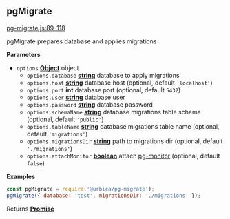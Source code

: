 <!-- Generated by documentation.js. Update this documentation by updating the source code. -->

## pgMigrate

[pg-migrate.js:89-118](https://github.com/urbica/pg-migrate/blob/5cbb7911a7679f481eed904fb65bb3ed1850f8d3/pg-migrate.js#L89-L118 "Source code on GitHub")

pgMigrate
prepares database and applies migrations

**Parameters**

-   `options` **[Object](https://developer.mozilla.org/en-US/docs/Web/JavaScript/Reference/Global_Objects/Object)** object
    -   `options.database` **[string](https://developer.mozilla.org/en-US/docs/Web/JavaScript/Reference/Global_Objects/String)** database to apply migrations
    -   `options.host` **[string](https://developer.mozilla.org/en-US/docs/Web/JavaScript/Reference/Global_Objects/String)** database host (optional, default `'localhost'`)
    -   `options.port` **int** database port (optional, default `5432`)
    -   `options.user` **[string](https://developer.mozilla.org/en-US/docs/Web/JavaScript/Reference/Global_Objects/String)** database user
    -   `options.password` **[string](https://developer.mozilla.org/en-US/docs/Web/JavaScript/Reference/Global_Objects/String)** database password
    -   `options.schemaName` **[string](https://developer.mozilla.org/en-US/docs/Web/JavaScript/Reference/Global_Objects/String)** database migrations table schema (optional, default `'public'`)
    -   `options.tableName` **[string](https://developer.mozilla.org/en-US/docs/Web/JavaScript/Reference/Global_Objects/String)** database migrations table name (optional, default `'migrations'`)
    -   `options.migrationsDir` **[string](https://developer.mozilla.org/en-US/docs/Web/JavaScript/Reference/Global_Objects/String)** path to migrations dir (optional, default `'./migrations'`)
    -   `options.attachMonitor` **[boolean](https://developer.mozilla.org/en-US/docs/Web/JavaScript/Reference/Global_Objects/Boolean)** attach [pg-monitor](https://github.com/vitaly-t/pg-monitor) (optional, default `false`)

**Examples**

```javascript
const pgMigrate = require('@urbica/pg-migrate');
pgMigrate({ database: 'test', migrationsDir: './migrations' });
```

Returns **[Promise](https://developer.mozilla.org/en-US/docs/Web/JavaScript/Reference/Global_Objects/Promise)** 
